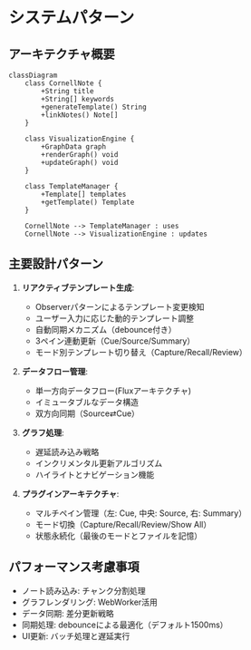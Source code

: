 # システムパターン

## アーキテクチャ概要
```mermaid
classDiagram
    class CornellNote {
        +String title
        +String[] keywords
        +generateTemplate() String
        +linkNotes() Note[]
    }
    
    class VisualizationEngine {
        +GraphData graph
        +renderGraph() void
        +updateGraph() void
    }
    
    class TemplateManager {
        +Template[] templates
        +getTemplate() Template
    }
    
    CornellNote --> TemplateManager : uses
    CornellNote --> VisualizationEngine : updates
```

## 主要設計パターン
1. **リアクティブテンプレート生成**:
   - Observerパターンによるテンプレート変更検知
   - ユーザー入力に応じた動的テンプレート調整
   - 自動同期メカニズム（debounce付き）
   - 3ペイン連動更新（Cue/Source/Summary）
   - モード別テンプレート切り替え（Capture/Recall/Review）

2. **データフロー管理**:
   - 単一方向データフロー(Fluxアーキテクチャ)
   - イミュータブルなデータ構造
   - 双方向同期（Source⇄Cue）

3. **グラフ処理**:
   - 遅延読み込み戦略
   - インクリメンタル更新アルゴリズム
   - ハイライトとナビゲーション機能

4. **プラグインアーキテクチャ**:
   - マルチペイン管理（左: Cue, 中央: Source, 右: Summary）
   - モード切換（Capture/Recall/Review/Show All）
   - 状態永続化（最後のモードとファイルを記憶）

## パフォーマンス考慮事項
- ノート読み込み: チャンク分割処理
- グラフレンダリング: WebWorker活用
- データ同期: 差分更新戦略
- 同期処理: debounceによる最適化（デフォルト1500ms）
- UI更新: バッチ処理と遅延実行
